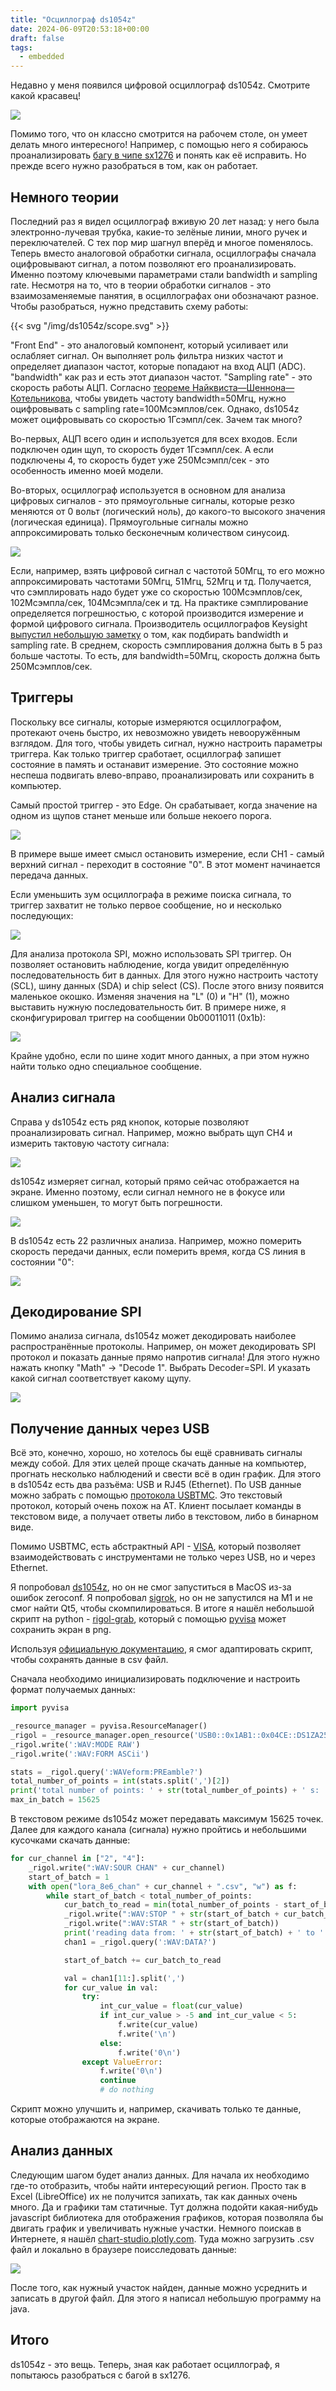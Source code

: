 ```yaml
---
title: "Осциллограф ds1054z"
date: 2024-06-09T20:53:18+00:00
draft: false
tags:
  - embedded
---
```

Недавно у меня появился цифровой осциллограф ds1054z. Смотрите какой красавец!

![](/img/ds1054z/1.jpg)

Помимо того, что он классно смотрится на рабочем столе, он умеет делать много интересного! Например, с помощью него я собираюсь проанализировать [багу в чипе sx1276](https://github.com/dernasherbrezon/sx127x/issues/11#issuecomment-2027332684) и понять как её исправить. Но прежде всего нужно разобраться в том, как он работает.

## Немного теории

Последний раз я видел осциллограф вживую 20 лет назад: у него была электронно-лучевая трубка, какие-то зелёные линии, много ручек и переключателей. С тех пор мир шагнул вперёд и многое поменялось. Теперь вместо аналоговой обработки сигнала, осциллографы сначала оцифровывают сигнал, а потом позволяют его проанализировать. Именно поэтому ключевыми параметрами стали bandwidth и sampling rate. Несмотря на то, что в теории обработки сигналов - это взаимозаменяемые панятия, в осциллографах они обозначают разное. Чтобы разобраться, нужно представить схему работы:

{{< svg "/img/ds1054z/scope.svg" >}}

"Front End" - это аналоговый компонент, который усиливает или ослабляет сигнал. Он выполняет роль фильтра низких частот и определяет диапазон частот, которые попадают на вход АЦП (ADC). "bandwidth" как раз и есть этот диапазон частот. "Sampling rate" - это скорость работы АЦП. Согласно [теореме Найквиста—Шеннона—Котельникова](https://ru.wikipedia.org/wiki/Теорема_Котельникова), чтобы увидеть частоту bandwidth=50Мгц, нужно оцифровывать с sampling rate=100Мсэмплов/сек. Однако, ds1054z может оцифровывать со скоростью 1Гсэмпл/сек. Зачем так много?

Во-первых, АЦП всего один и используется для всех входов. Если подключен один щуп, то скорость будет 1Гсэмпл/сек. А если подключены 4, то скорость будет уже 250Мсэмпл/сек - это особенность именно моей модели.

Во-вторых, осциллограф используется в основном для анализа цифровых сигналов - это прямоугольные сигналы, которые резко меняются от 0 вольт (логический ноль), до какого-то высокого значения (логическая единица). Прямоугольные сигналы можно аппроксимировать только бесконечным количеством синусоид. 

![](/img/ds1054z/3.png)

Если, например, взять цифровой сигнал с частотой 50Мгц, то его можно аппроксимировать частотами 50Мгц, 51Мгц, 52Мгц и тд. Получается, что сэмплировать надо будет уже со скоростью 100Мсэмплов/сек, 102Мсэмпла/сек, 104Мсэмпла/сек и тд. На практике сэмплирование определяется погрешностью, с которой производится измерение и формой цифрового сигнала. Производитель осциллографов Keysight [выпустил небольшую заметку](https://www.keysight.com/us/en/assets/7018-01455/application-notes/5989-5733.pdf) о том, как подбирать bandwidth и sampling rate. В среднем, скорость сэмплирования должна быть в 5 раз больше частоты. То есть, для bandwidth=50Мгц, скорость должна быть 250Мсэмплов/сек.

## Триггеры

Поскольку все сигналы, которые измеряются осциллографом, протекают очень быстро, их невозможно увидеть невооружённым взглядом. Для того, чтобы увидеть сигнал, нужно настроить параметры триггера. Как только триггер сработает, осциллограф запишет состояние в память и останавит измерение. Это состояние можно неспеша подвигать влево-вправо, проанализировать или сохранить в компьютер.

Самый простой триггер - это Edge. Он срабатывает, когда значение на одном из щупов станет меньше или больше некоего порога. 

![](/img/ds1054z/edge.png)

В примере выше имеет смысл остановить измерение, если CH1 - самый верхний сигнал - переходит в состояние "0". В этот момент начинается передача данных.

Если уменьшить зум осциллографа в режиме поиска сигнала, то триггер захватит не только первое сообщение, но и несколько последующих:

![](/img/ds1054z/multi.png)

Для анализа протокола SPI, можно использовать SPI триггер. Он позволяет остановить наблюдение, когда увидит определённую последовательность бит в данных. Для этого нужно настроить частоту (SCL), шину данных (SDA) и chip select (CS). После этого внизу появится маленькое окошко. Изменяя значения на "L" (0) и  "H" (1), можно выставить нужную последовательность бит. В примере ниже, я сконфигурировал триггер на сообщении 0b00011011 (0x1b):

![](/img/ds1054z/spi_trigger.png)

Крайне удобно, если по шине ходит много данных, а при этом нужно найти только одно специальное сообщение.

## Анализ сигнала

Справа у ds1054z есть ряд кнопок, которые позволяют проанализировать сигнал. Например, можно выбрать щуп CH4 и измерить тактовую частоту сигнала:

![](/img/ds1054z/freq.png)

ds1054z измеряет сигнал, который прямо сейчас отображается на экране. Именно поэтому, если сигнал немного не в фокусе или слишком уменьшен, то могут быть погрешности.

![](/img/ds1054z/freq_err.png)

В ds1054z есть 22 различных анализа. Например, можно померить скорость передачи данных, если померить время, когда CS линия в состоянии "0":

![](/img/ds1054z/message.png)

## Декодирование SPI

Помимо анализа сигнала, ds1054z может декодировать наиболее распространённые протоколы. Например, он может декодировать SPI протокол и показать данные прямо напротив сигнала! Для этого нужно нажать кнопку "Math" -> "Decode 1". Выбрать Decoder=SPI. И указать какой сигнал соответствует какому щупу.

![](/img/ds1054z/spi.png)

## Получение данных через USB

Всё это, конечно, хорошо, но хотелось бы ещё сравнивать сигналы между собой. Для этих целей проще скачать данные на компьютер, прогнать несколько наблюдений и свести всё в один график. Для этого в ds1054z есть два разъёма: USB и RJ45 (Ethernet). По USB данные можно забрать с помощью [протокола USBTMC](https://www.usb.org/document-library/test-measurement-class-specification). Это текстовый протокол, который очень похож на AT. Клиент посылает команды в текстовом виде, а получает ответы либо в текстовом, либо в бинарном виде.

Помимо USBTMC, есть абстрактный API - [VISA](https://www.ni.com/docs/en-US/bundle/ni-visa/page/ni-visa-overview.html), который позволяет взаимодействовать с инструментами не только через USB, но и через Ethernet. 

Я попробовал [ds1054z](https://github.com/pklaus/ds1054z), но он не смог запуститься в MacOS из-за ошибок zeroconf. Я попробовал [sigrok](https://sigrok.org/wiki/Main_Page), но он не запустился на М1 и не смог найти Qt5, чтобы скомпилироваться. В итоге я нашёл небольшой скрипт на python - [rigol-grab](https://github.com/rdpoor/rigol-grab), который с помощью [pyvisa](https://pyvisa.readthedocs.io/en/latest/) может сохранить экран в png. 

Используя [официальную документацию](https://telonic.co.uk/jg/wp-content/uploads/2021/05/Rigol-DS1000Z-ProgrammingGuide.pdf), я смог адаптировать скрипт, чтобы сохранять данные в csv файл.

Сначала необходимо инициализировать подключение и настроить формат получаемых данных:

```python
import pyvisa

_resource_manager = pyvisa.ResourceManager()
_rigol = _resource_manager.open_resource('USB0::0x1AB1::0x04CE::DS1ZA253502774::INSTR', write_termination='\n', read_termination='\n')
_rigol.write(':WAV:MODE RAW')
_rigol.write(':WAV:FORM ASCii')

stats = _rigol.query(':WAVeform:PREamble?')
total_number_of_points = int(stats.split(',')[2])
print('total number of points: ' + str(total_number_of_points) + ' s: ' + str(stats.split(',')[4]))
max_in_batch = 15625
```

В текстовом режиме ds1054z может передавать максимум 15625 точек. Далее для каждого канала (сигнала) нужно пройтись и небольшими кусочками скачать данные:

```python
for cur_channel in ["2", "4"]:
    _rigol.write(":WAV:SOUR CHAN" + cur_channel)
    start_of_batch = 1
    with open("lora_8e6_chan" + cur_channel + ".csv", "w") as f:
        while start_of_batch < total_number_of_points:
            cur_batch_to_read = min(total_number_of_points - start_of_batch, max_in_batch)
            _rigol.write(":WAV:STOP " + str(start_of_batch + cur_batch_to_read))
            _rigol.write(":WAV:STAR " + str(start_of_batch))
            print('reading data from: ' + str(start_of_batch) + ' to ' + str(start_of_batch + cur_batch_to_read) + ' batch size: ' + str(cur_batch_to_read))
            chan1 = _rigol.query(':WAV:DATA?')

            start_of_batch += cur_batch_to_read

            val = chan1[11:].split(',')
            for cur_value in val:
                try:
                    int_cur_value = float(cur_value)
                    if int_cur_value > -5 and int_cur_value < 5:
                        f.write(cur_value)
                        f.write('\n')
                    else:
                        f.write('0\n')
                except ValueError:
                    f.write('0\n')
                    continue
                    # do nothing
```

Скрипт можно улучшить и, например, скачивать только те данные, которые отображаются на экране. 

## Анализ данных

Следующим шагом будет анализ данных. Для начала их необходимо где-то отобразить, чтобы найти интересующий регион. Просто так в Excel (LibreOffice) их не получится запихать, так как данных очень много. Да и графики там статичные. Тут должна подойти какая-нибудь javascript библиотека для отображения графиков, которая позволяла бы двигать график и увеличивать нужные участки. Немного поискав в Интернете, я нашёл [chart-studio.plotly.com](https://chart-studio.plotly.com). Туда можно загрузить .csv файл и локально в браузере поисследовать данные:

![](/img/ds1054z/4.png)

После того, как нужный участок найден, данные можно усреднить и записать в другой файл. Для этого я написал небольшую программу на java.

## Итого

ds1054z - это вещь. Теперь, зная как работает осциллограф, я попытаюсь разобраться с багой в sx1276.